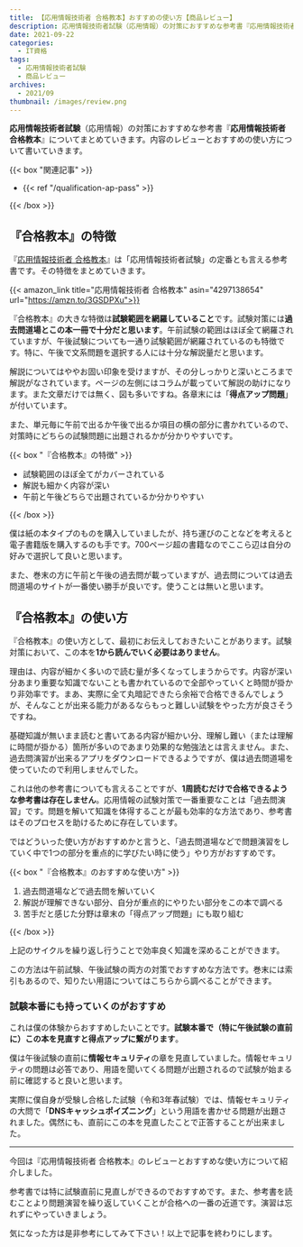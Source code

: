 ```yaml
---
title: 【応用情報技術者 合格教本】おすすめの使い方【商品レビュー】
description: 応用情報技術者試験（応用情報）の対策におすすめな参考書『応用情報技術者 合格教本』についてまとめていきます。内容のレビューとおすすめの使い方について書いていきます。
date: 2021-09-22
categories: 
  - IT資格
tags: 
  - 応用情報技術者試験
  - 商品レビュー
archives: 
  - 2021/09
thumbnail: /images/review.png
---
```


**応用情報技術者試験**（応用情報）の対策におすすめな参考書『**応用情報技術者 合格教本**』についてまとめていきます。内容のレビューとおすすめの使い方について書いていきます。

{{< box "関連記事" >}}
<ul>
<li>{{< ref "/qualification-ap-pass" >}}</li>
</ul>
{{< /box >}}

## 『合格教本』の特徴

『[応用情報技術者 合格教本](https://amzn.to/3GSDPXu)』は「応用情報技術者試験」の定番とも言える参考書です。その特徴をまとめていきます。

{{< amazon_link title="応用情報技術者 合格教本" asin="4297138654" url="https://amzn.to/3GSDPXu">}}

『合格教本』の大きな特徴は**試験範囲を網羅していること**です。試験対策には**過去問道場とこの本一冊で十分だと思います**。午前試験の範囲はほぼ全て網羅されていますが、午後試験についても一通り試験範囲が網羅されているのも特徴です。特に、午後で文系問題を選択する人には十分な解説量だと思います。

解説についてはややお固い印象を受けますが、その分しっかりと深いところまで解説がなされています。ページの左側にはコラムが載っていて解説の助けになります。また文章だけでは無く、図も多いですね。各章末には「**得点アップ問題**」が付いています。

また、単元毎に午前で出るか午後で出るか項目の横の部分に書かれているので、対策時にどちらの試験問題に出題されるかが分かりやすいです。

{{< box "『合格教本』の特徴" >}}
<ul>
<li>試験範囲のほぼ全てがカバーされている</li>
<li>解説も細かく内容が深い</li>
<li>午前と午後どちらで出題されているか分かりやすい</li>
</ul>
{{< /box >}}

僕は紙の本タイプのものを購入していましたが、持ち運びのことなどを考えると電子書籍版を購入するのも手です。700ページ超の書籍なのでここら辺は自分の好みで選択して良いと思います。

また、巻末の方に午前と午後の過去問が載っていますが、過去問については過去問道場のサイトが一番使い勝手が良いです。使うことは無いと思います。

## 『合格教本』の使い方

『合格教本』の使い方として、最初にお伝えしておきたいことがあります。試験対策において、この本を**1から読んでいく必要はありません**。

理由は、内容が細かく多いので読む量が多くなってしまうからです。内容が深い分あまり重要な知識でないことも書かれているので全部やっていくと時間が掛かり非効率です。まあ、実際に全て丸暗記できたら余裕で合格できるんでしょうが、そんなことが出来る能力があるならもっと難しい試験をやった方が良さそうですね。

基礎知識が無いまま読むと書いてある内容が細かい分、理解し難い（または理解に時間が掛かる）箇所が多いのであまり効果的な勉強法とは言えません。また、過去問演習が出来るアプリをダウンロードできるようですが、僕は過去問道場を使っていたので利用しませんでした。

これは他の参考書についても言えることですが、**1周読むだけで合格できるような参考書は存在しません**。応用情報の試験対策で一番重要なことは「過去問演習」です。問題を解いて知識を体得することが最も効率的な方法であり、参考書はそのプロセスを助けるために存在しています。

ではどういった使い方がおすすめかと言うと、「過去問道場などで問題演習をしていく中で1つの部分を重点的に学びたい時に使う」やり方がおすすめです。

{{< box "『合格教本』のおすすめな使い方" >}}
<ol>
<li>過去問道場などで過去問を解いていく</li>
<li>解説が理解できない部分、自分が重点的にやりたい部分をこの本で調べる</li>
<li>苦手だと感じた分野は章末の「得点アップ問題」にも取り組む</li>
</ol>
{{< /box >}}

上記のサイクルを繰り返し行うことで効率良く知識を深めることができます。

この方法は午前試験、午後試験の両方の対策でおすすめな方法です。巻末には索引もあるので、知りたい用語についてはこちらから調べることができます。

### 試験本番にも持っていくのがおすすめ

これは僕の体験からおすすめしたいことです。**試験本番で（特に午後試験の直前に）この本を見直すと得点アップに繋がります**。

僕は午後試験の直前に**情報セキュリティ**の章を見直していました。情報セキュリティの問題は必答であり、用語を聞いてくる問題が出題されるので試験が始まる前に確認すると良いと思います。

実際に僕自身が受験し合格した試験（令和3年春試験）では、情報セキュリティの大問で「**DNSキャッシュポイズニング**」という用語を書かせる問題が出題されました。偶然にも、直前にこの本を見直したことで正答することが出来ました。

* * *

今回は『応用情報技術者 合格教本』のレビューとおすすめな使い方について紹介しました。

参考書では特に試験直前に見直しができるのでおすすめです。また、参考書を読むことより問題演習を繰り返していくことが合格への一番の近道です。演習は忘れずにやっていきましょう。

気になった方は是非参考にしてみて下さい！以上で記事を終わりにします。